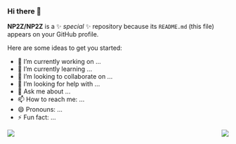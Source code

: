 ### Hi there 👋


**NP2Z/NP2Z** is a ✨ _special_ ✨ repository because its `README.md` (this file) appears on your GitHub profile.

Here are some ideas to get you started:

- 🔭 I’m currently working on ...
- 🌱 I’m currently learning ...
- 👯 I’m looking to collaborate on ...
- 🤔 I’m looking for help with ...
- 💬 Ask me about ...
- 📫 How to reach me: ...
- 😄 Pronouns: ...
- ⚡ Fun fact: ...
<img align="left" src="https://github-readme-stats.vercel.app/api?username=NP2Z&show_icons=true&hide_border=true">
<img align="right" src="https://github-readme-stats.vercel.app/api/top-langs/?username=NP2Z&hide_border=true">
